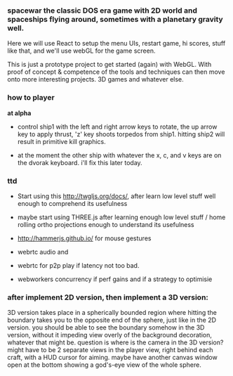 











### spacewar the classic DOS era game with 2D world and spaceships flying around, sometimes with a planetary gravity well.

Here we will use React to setup the menu UIs, restart game, hi scores, stuff like that, and we'll use webGL for the game screen.

This is just a prototype project to get started (again) with WebGL.  With proof of concept & competence of the tools and techniques can then move onto more interesting projects.  3D games and whatever else.


### how to player
**at alpha**
- control ship1 with the left and right arrow keys to rotate, the up arrow key to apply thrust, 'z' key shoots torpedos from ship1.  hitting ship2 will result in primitive kill graphics.

- at the moment the other ship with whatever the x, c, and v keys are on the dvorak keyboard.  i'll fix this later today.


### ttd

- Start using this http://twgljs.org/docs/, after learn low level stuff well enough to comprehend its usefulness

- maybe start using THREE.js after learning enough low level stuff / home rolling ortho projections enough to understand its usefulness

- http://hammerjs.github.io/ for mouse gestures

- webrtc audio and

- webrtc for p2p play if latency not too bad.

- webworkers concurrency if perf gains and if a strategy to optimisie

### after implement 2D version, then implement a 3D version:

3D version takes place in a spherically bounded region where hitting the boundary takes you to the opposite end of the sphere, just like in the 2D version.  you should be able to see the boundary somehow in the 3D version, without it impeding view overly of the background decoration, whatever that might be.  question is where is the camera in the 3D version?  might have to be 2 separate views in the player view, right behind each craft, with a HUD cursor for aiming.  maybe have another canvas window open at the bottom showing a god's-eye view of the whole sphere.
